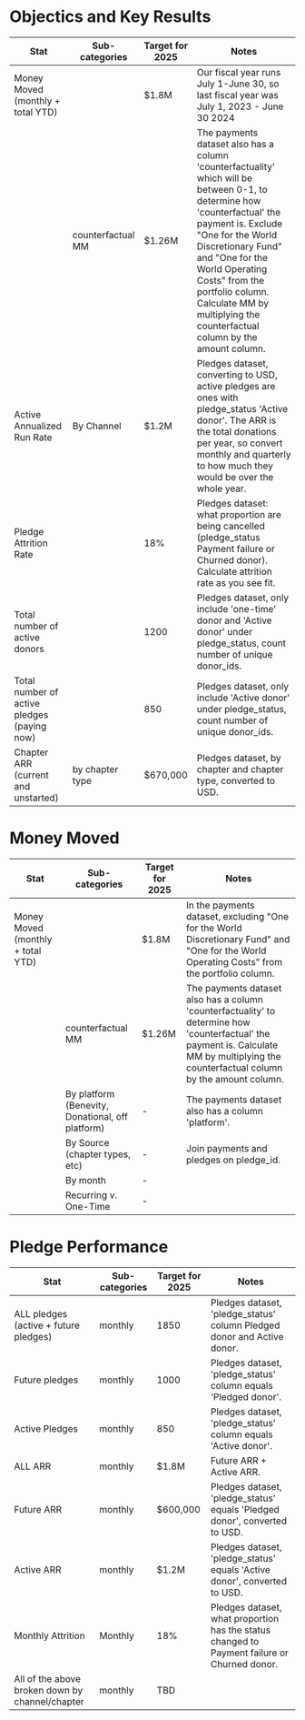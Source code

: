# Objectics and Key Results
| Stat                                            | Sub-categories                                   | Target for 2025   | Notes                                                                                                                                                                                                                                                                                                                                 |
|------------------------------------------------|-------------------------------------------------|------------------|---------------------------------------------------------------------------------------------------------------------------------------------------------------------------------------------------------------------------------------------------------------------------------------------------------------------------------------|
| Money Moved (monthly + total YTD)              |                                                 | $1.8M            | Our fiscal year runs July 1-June 30, so last fiscal year was July 1, 2023 - June 30 2024                                                                                                                                                                                                                                              |
|                                                | counterfactual MM                              | $1.26M           | The payments dataset also has a column 'counterfactuality' which will be between 0-1, to determine how 'counterfactual' the payment is. Exclude "One for the World Discretionary Fund" and "One for the World Operating Costs" from the portfolio column. Calculate MM by multiplying the counterfactual column by the amount column. |
| Active Annualized Run Rate           | By Channel                                     | $1.2M            | Pledges dataset, converting to USD, active pledges are ones with pledge_status 'Active donor'. The ARR is the total donations per year, so convert monthly and quarterly to how much they would be over the whole year.                                                                                                               |
| Pledge Attrition Rate                           |                                                 | 18%              | Pledges dataset: what proportion are being cancelled (pledge_status Payment failure or Churned donor). Calculate attrition rate as you see fit.                                                                                                                                                                                       |
| Total number of active donors                   |                                                 | 1200             | Pledges dataset, only include 'one-time' donor and 'Active donor' under pledge_status, count number of unique donor_ids.                                                                                                                                                                                                              |
| Total number of active pledges (paying now)     |                                                 | 850              | Pledges dataset, only include 'Active donor' under pledge_status, count number of unique donor_ids.                                                                                                                                                                                                                                   |
| Chapter ARR (current and unstarted)            | by chapter type                                | $670,000         | Pledges dataset, by chapter and chapter type, converted to USD.                                                                                                                                                                                                                                                                       |

# Money Moved
| Stat                                            | Sub-categories                                   | Target for 2025   | Notes |
|------------------------------------------------|-------------------------------------------------|------------------|-----------------------------------------------------------------------------------------------------------------------------------------------------------------------------------------------------------------------------------------------------------------------------------------------------------------------------------------------------------------------------|
| Money Moved (monthly + total YTD)              |                                                 | $1.8M            | In the payments dataset, excluding "One for the World Discretionary Fund" and "One for the World Operating Costs" from the portfolio column. |
|                                                | counterfactual MM                              | $1.26M           | The payments dataset also has a column 'counterfactuality' to determine how 'counterfactual' the payment is. Calculate MM by multiplying the counterfactual column by the amount column. |
|                                                | By platform (Benevity, Donational, off platform) | -                | The payments dataset also has a column 'platform'. |
|                                                | By Source (chapter types, etc)                 | -                | Join payments and pledges on pledge_id. |
|                                                | By month                                       | -                |  |
|                                                | Recurring v. One-Time                         | -                |  |

# Pledge Performance
| Stat                                            | Sub-categories                                   | Target for 2025   | Notes |
|------------------------------------------------|-------------------------------------------------|------------------|-----------------------------------------------------------------------------------------------------------------------------------------------------------------------------------------------------------------------------------------------------------------------------------------------------------------------------------------------------------------------------|
| ALL pledges (active + future pledges)          | monthly                                        | 1850             | Pledges dataset, 'pledge_status' column Pledged donor and Active donor. |
| Future pledges                                 | monthly                                        | 1000             | Pledges dataset, 'pledge_status' column equals 'Pledged donor'. |
| Active Pledges                                 | monthly                                        | 850              | Pledges dataset, 'pledge_status' column equals 'Active donor'. |
| ALL ARR                                       | monthly                                        | $1.8M            | Future ARR + Active ARR. |
| Future ARR                                    | monthly                                        | $600,000         | Pledges dataset, 'pledge_status' equals 'Pledged donor', converted to USD. |
| Active ARR                                    | monthly                                        | $1.2M            | Pledges dataset, 'pledge_status' equals 'Active donor', converted to USD. |
| Monthly Attrition                             | Monthly                                        | 18%              | Pledges dataset, what proportion has the status changed to Payment failure or Churned donor. |
| All of the above broken down by channel/chapter | monthly                                        | TBD              |  |
